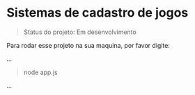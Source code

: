 <h1>Sistemas de cadastro de jogos</h1>

> Status do projeto: Em desenvolvimento

Para rodar esse projeto na sua maquina, por favor digite:

...

> node app.js

...
